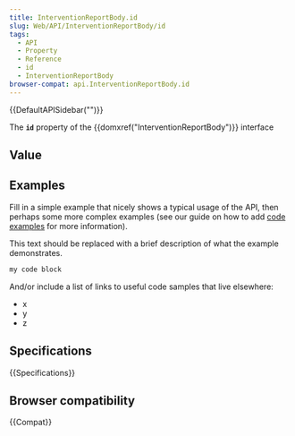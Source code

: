 ```yaml
---
title: InterventionReportBody.id
slug: Web/API/InterventionReportBody/id
tags:
  - API
  - Property
  - Reference
  - id
  - InterventionReportBody
browser-compat: api.InterventionReportBody.id
---
```

{{DefaultAPISidebar("")}}

The **`id`** property of the {{domxref("InterventionReportBody")}} interface 

## Value



## Examples

Fill in a simple example that nicely shows a typical usage of the API, then perhaps some more complex examples (see our guide on how to add [code examples](/en-US/docs/MDN/Contribute/Structures/Code_examples) for more information).

This text should be replaced with a brief description of what the example demonstrates.

```js
my code block
```

And/or include a list of links to useful code samples that live elsewhere:

*   x
*   y
*   z

## Specifications

{{Specifications}}

## Browser compatibility

{{Compat}}


